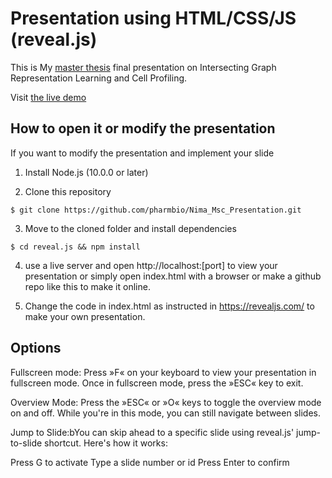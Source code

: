 # Presentation using HTML/CSS/JS (reveal.js)

This is My [master thesis](https://github.com/pharmbio/nw-cp) final presentation on Intersecting Graph Representation Learning and Cell Profiling.

Visit [the live demo](https://pharmbio.github.io/Nima_Msc_Presentation/)

## How to open it or modify the presentation

If you want to modify the presentation and implement your slide

1. Install Node.js (10.0.0 or later)
   
2. Clone this repository
   
```shell script
$ git clone https://github.com/pharmbio/Nima_Msc_Presentation.git
```
3. Move to the cloned folder and install dependencies
   
```shell script
$ cd reveal.js && npm install
```

4. use a live server and open http://localhost:[port] to view your presentation or simply open index.html with a browser or make a github repo like this to make it online.

5. Change the code in index.html as instructed in https://revealjs.com/ to make your own presentation.


## Options

Fullscreen mode:  Press »F« on your keyboard to view your presentation in fullscreen mode. Once in fullscreen mode, press the »ESC« key to exit.

Overview Mode: Press the »ESC« or »O« keys to toggle the overview mode on and off. While you're in this mode, you can still navigate between slides.

Jump to Slide:bYou can skip ahead to a specific slide using reveal.js' jump-to-slide shortcut. Here's how it works:

Press G to activate
Type a slide number or id
Press Enter to confirm

